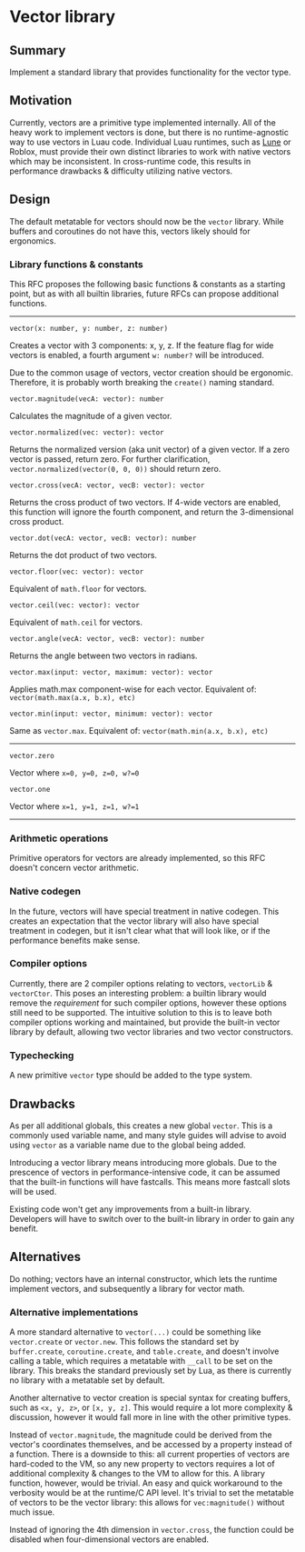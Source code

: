 # Vector library

## Summary

Implement a standard library that provides functionality for the vector type.

## Motivation

Currently, vectors are a primitive type implemented internally. All of the heavy work to implement vectors is done, but there is no runtime-agnostic way to use vectors in Luau code. Individual Luau runtimes, such as [Lune](https://github.com/lune-org/lune) or Roblox, must provide their own distinct libraries to work with native vectors which may be inconsistent. In cross-runtime code, this results in performance drawbacks & difficulty utilizing native vectors.

## Design

The default metatable for vectors should now be the `vector` library. While buffers and coroutines do not have this, vectors likely should for ergonomics.

### Library functions & constants

This RFC proposes the following basic functions & constants as a starting point, but as with all builtin libraries, future RFCs can propose additional functions.

---

`vector(x: number, y: number, z: number)`

Creates a vector with 3 components: x, y, z. If the feature flag for wide vectors is enabled, a fourth argument `w: number?` will be introduced.

Due to the common usage of vectors, vector creation should be ergonomic. Therefore, it is probably worth breaking the `create()` naming standard.

`vector.magnitude(vecA: vector): number`

Calculates the magnitude of a given vector.

`vector.normalized(vec: vector): vector`

Returns the normalized version (aka unit vector) of a given vector. If a zero vector is passed, return zero. For further clarification, `vector.normalized(vector(0, 0, 0))` should return zero.

`vector.cross(vecA: vector, vecB: vector): vector`

Returns the cross product of two vectors. If 4-wide vectors are enabled, this function will ignore the fourth component, and return the 3-dimensional cross product.

`vector.dot(vecA: vector, vecB: vector): number`

Returns the dot product of two vectors.

`vector.floor(vec: vector): vector`

Equivalent of `math.floor` for vectors.

`vector.ceil(vec: vector): vector`

Equivalent of `math.ceil` for vectors.

`vector.angle(vecA: vector, vecB: vector): number`

Returns the angle between two vectors in radians.

`vector.max(input: vector, maximum: vector): vector`

Applies math.max component-wise for each vector. Equivalent of: `vector(math.max(a.x, b.x), etc)`

`vector.min(input: vector, minimum: vector): vector`

Same as `vector.max`. Equivalent of: `vector(math.min(a.x, b.x), etc)`

---

`vector.zero`

Vector where `x=0, y=0, z=0, w?=0`

`vector.one`

Vector where `x=1, y=1, z=1, w?=1`

---

### Arithmetic operations

Primitive operators for vectors are already implemented, so this RFC doesn't concern vector arithmetic.

### Native codegen

In the future, vectors will have special treatment in native codegen. This creates an expectation that the vector library will also have special treatment in codegen, but it isn't clear what that will look like, or if the performance benefits make sense.

### Compiler options

Currently, there are 2 compiler options relating to vectors, `vectorLib` & `vectorCtor`. This poses an interesting problem: a builtin library would remove the _requirement_ for such compiler options, however these options still need to be supported. The intuitive solution to this is to leave both compiler options working and maintained, but provide the built-in vector library by default, allowing two vector libraries and two vector constructors.

### Typechecking

A new primitive `vector` type should be added to the type system.

## Drawbacks

As per all additional globals, this creates a new global `vector`. This is a commonly used variable name, and many style guides will advise to avoid using `vector` as a variable name due to the global being added.

Introducing a vector library means introducing more globals. Due to the prescence of vectors in performance-intensive code, it can be assumed that the built-in functions will have fastcalls. This means more fastcall slots will be used.

Existing code won't get any improvements from a built-in library. Developers will have to switch over to the built-in library in order to gain any benefit.

## Alternatives

Do nothing; vectors have an internal constructor, which lets the runtime implement vectors, and subsequently a library for vector math.

### Alternative implementations

A more standard alternative to `vector(...)` could be something like `vector.create` or `vector.new`. This follows the standard set by `buffer.create`, `coroutine.create`, and `table.create`, and doesn't involve calling a table, which requires a metatable with `__call` to be set on the library. This breaks the standard previously set by Lua, as there is currently no library with a metatable set by default.

Another alternative to vector creation is special syntax for creating buffers, such as `<x, y, z>`, or `[x, y, z]`. This would require a lot more complexity & discussion, however it would fall more in line with the other primitive types.

Instead of `vector.magnitude`, the magnitude could be derived from the vector's coordinates themselves, and be accessed by a property instead of a function. There is a downside to this: all current properties of vectors are hard-coded to the VM, so any new property to vectors requires a lot of additional complexity & changes to the VM to allow for this. A library function, however, would be trivial. An easy and quick workaround to the verbosity would be at the runtime/C API level. It's trivial to set the metatable of vectors to be the vector library: this allows for `vec:magnitude()` without much issue.

Instead of ignoring the 4th dimension in `vector.cross`, the function could be disabled when four-dimensional vectors are enabled.
